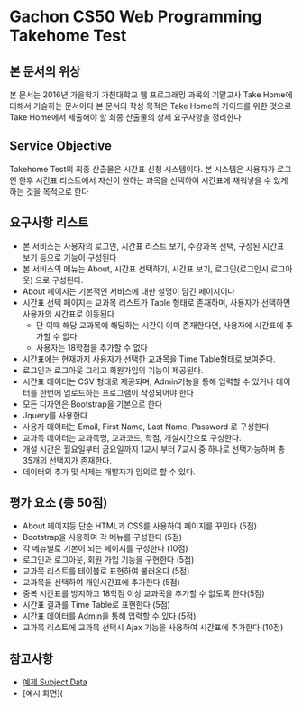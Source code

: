 # Gachon CS50 Web Programming Takehome Test

## 본 문서의 위상
본 문서는 2016년 가을학기 가천대학교 웹 프로그래밍 과목의 기말고사 Take Home에 대해서 기술하는 문서이다 본 문서의 작성 목적은 Take Home의 가이드를 위한 것으로 Take Home에서 제출해야 할 최종 산출물의 상세 요구사항을 정리한다

## Service Objective
Takehome Test의 최종 산출물은 시간표 신청 시스템이다. 본 시스템은 사용자가 로그인 한후 시간표 리스트에서 자신이 원하는 과목을 선택하여 시간표에 채워넣을 수 있게하는 것을 목적으로 한다
 
## 요구사항 리스트
- 본 서비스는 사용자의 로그인, 시간표 리스트 보기, 수강과목 선택, 구성된 시간표 보기 등으로 기능이 구성된다
- 본 서비스의 메뉴는 About, 시간표 선택하기, 시간표 보기, 로그인(로그인시 로그아웃) 으로 구성된다.
- About 페이지는 기본적인 서비스에 대한 설명이 담긴 페이지이다
- 시간표 선택 페이지는 교과목 리스트가 Table 형태로 존재하며, 사용자가 선택하면 사용자의 시간표로 이동된다
    - 단 이때 해당 교과목에 해당하는 시간이 이미 존재한다면, 사용자에 시간표에 추가할 수 없다
    - 사용자는 18학점을 추가할 수 없다
- 시간표에는 현재까지 사용자가 선택한 교과목을 Time Table형태로 보여준다.
- 로그인과 로그아웃 그리고 회원가입의 기능이 제공된다.
- 시간표 데이터는 CSV 형태로 제공되며, Admin기능을 통해 입력할 수 있거나 데이터를 한번에 업로드하는 프로그램이 작성되어야 한다
- 모든 디자인은 Bootstrap을 기본으로 한다
- Jquery를 사용한다
- 사용자 데이터는 Email, First Name, Last Name, Password 로 구성한다.
- 교과목 데이터는 교과목명, 교과코드, 학점, 개설시간으로 구성한다.
- 개설 시간은 월요일부터 금요일까지 1교시 부터 7교시 중 하나로 선택가능하며 총 35개의 선택지가 존재한다.
- 데이터의 추가 및 삭제는 개발자가 임의로 할 수 있다.

## 평가 요소 (총 50점)
- About 페이지등 단순 HTML과 CSS를 사용하여 페이지를 꾸민다 (5점)
- Bootstrap을 사용하여 각 메뉴를 구성한다 (5점)
- 각 메뉴별로 기본이 되는 페이지를 구성한다 (10점)
- 로그인과 로그아웃, 회원 가입 기능을 구현한다 (5점)
- 교과목 리스트를 테이블로 표현하여 불러온다 (5점)
- 교과목을 선택하여 개인시간표에 추가한다 (5점)
- 중복 시간표를 방지하고 18학점 이상 교과목을 추가할 수 없도록 한다(5점)
- 시간표 결과를 Time Table로 표현한다 (5점)
- 시간표 데이터를 Admin을 통해 입력할 수 있다 (5점)
- 교과목 리스트에 교과목 선택시 Ajax 기능을 사용하여 시간표에 추가한다 (10점)

## 참고사항
- [예제 Subject Data](data/subject_list.csv)
- [예시 화면](


